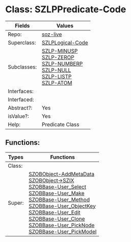 
# Class:	SZLPPredicate-Code

| Fields | Values |
| --------- | --------- |
| Repo: | [soz-live](/repos/soz-live.html) |
| Superclass: | [SZLPLogical-Code](SZLPLogical-Code.html) |
| Subclasses: | [SZLP-MINUSP](SZLP-MINUSP.html) <br> [SZLP-ZEROP](SZLP-ZEROP.html) <br> [SZLP-NUMBERP](SZLP-NUMBERP.html) <br> [SZLP-NULL](SZLP-NULL.html) <br> [SZLP-LISTP](SZLP-LISTP.html) <br> [SZLP-ATOM](SZLP-ATOM.html) |
| Interfaces: |  |
| Interfaced: |  |
| Abstract?: | Yes |
| isValue?: | Yes |
| Help: | Predicate Class |


## Functions:

| Types | Functions |
| --------- | --------- |
| Class: |  |
| Super: | [SZOBObject-AddMetaData](SZOBObject.html) <br> [SZOBObject->SZIX](SZOBObject.html) <br> [SZOBBase-User_Select](SZOBBase.html) <br> [SZOBBase-User_Make](SZOBBase.html) <br> [SZOBBase-User_Method](SZOBBase.html) <br> [SZOBBase-User_ObjectKey](SZOBBase.html) <br> [SZOBBase-User_Edit](SZOBBase.html) <br> [SZOBBase-User_Clone](SZOBBase.html) <br> [SZOBBase-User_PickNode](SZOBBase.html) <br> [SZOBBase-User_PickModel](SZOBBase.html) |


